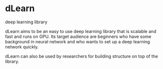 dLearn
======

deep learning library

dLearn aims to be an easy to use deep learning library that is scalable and fast and runs on GPU.
Its target audience are beginners who have some background in neural network and who wants to set
up a deep learning network quickly. 

dLearn can also be used by researchers for building structure on top of the library.
